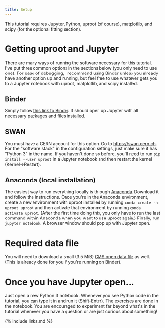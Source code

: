 ```yaml
---
title: Setup
---
```


This tutorial requires Jupyter, Python, uproot (of course), matplotlib, and scipy (for the optional fitting section).

# Getting uproot and Jupyter

There are many ways of running the software necessary for this tutorial.
I've put three common options in the sections below (you only need to use one).
For ease of debugging, I recommend using Binder unless you already have another option up and running, but feel free to use whatever gets you to a Jupyter notebook with uproot, matplotlib, and scipy installed.

## Binder

Simply follow [this link to Binder](https://mybinder.org/v2/gh/masonproffitt/uproot-tutorial-notebooks/master).
It should open up Jupyter with all necessary packages and files installed.

## SWAN

You must have a CERN account for this option.
Go to https://swan.cern.ch.
For the "software stack" in the configuration settings, just make sure it has "Python 3" in the name.
If you haven't done so before, you'll need to run `pip install --user uproot` in a Jupyter notebook and then restart the kernel (Kernel->Restart).

## Anaconda (local installation)

The easiest way to run everything locally is through [Anaconda](https://www.anaconda.com/distribution/).
Download it and follow the instructions. 
Once you're in the Anaconda environment, create a new environment with uproot installed by running
`conda create -n uproot uproot`
and then activate that environment by running
`conda activate uproot`.
(After the first time doing this, you only have to run the last command within Anaconda when you want to use uproot again.)
Finally, run `jupyter notebook`.
A browser window should pop up with Jupyter open.

# Required data file

You will need to download a small (3.5 MiB)
[CMS open data file](https://github.com/masonproffitt/uproot-tutorial-notebooks/raw/master/uproot-tutorial-file.root)
as well. (This is already done for you if you're running on Binder).

# Once you have Jupyter open...

Just open a new Python 3 notebook.
Whenever you see Python code in the tutorial, you can type it in and run it (Shift-Enter).
The exercises are done in the notebook.
You are encouraged to experiment far beyond what's in the tutorial whenever you have a question or are just curious about something!

{% include links.md %}
